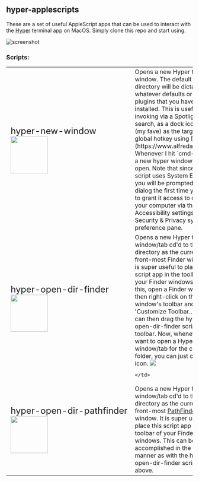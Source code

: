 ## hyper-applescripts

These are a set of useful AppleScript apps that can be used to interact with the [Hyper](https://hyper.is) terminal app on MacOS.  Simply clone this repo and start using.

![screenshot](https://raw.githubusercontent.com/danlynn/hyper-applescripts/master/assets/Screenshot.png)

### Scripts:

<table>
  <tr>
    <td nowrap style="font-size: 1.5em">hyper-new-window<br/><img src="https://raw.githubusercontent.com/danlynn/hyper-applescripts/master/assets/hyper-new-window-icon.png" width="100"></td>
    <td>
Opens a new Hyper terminal window.  The default directory will be dictated by whatever defaults or hyper plugins that you have installed.  This is useful for invoking via a Spotlight search, as a dock icon, or (my fave) as the target of a global hotkey using [Alfred](https://www.alfredapp.com).  Whenever I hit `cmd-opt-t`, a new hyper window pops open.  Note that since this script uses System Events, you will be prompted by a dialog the first time you run it to grant it access to control your computer via the Accessibility settings in the Security & Privacy system preference pane.
    </td>
  </tr>
  <tr>
    <td nowrap style="font-size: 1.5em">hyper-open-dir-finder<br/><img src="https://raw.githubusercontent.com/danlynn/hyper-applescripts/master/assets/hyper-open-dir-icon.png" width="100"></td>
    <td>
Opens a new Hyper terminal window/tab cd'd to the same directory as the currently front-most Finder window.  It is super useful to place this script app in the toolbar of your Finder windows.  To to this, open a Finder window then right-click on the window's toolbar and select 'Customize Toolbar...'.  You can then drag the hyper-open-dir-finder script to the toolbar.  Now, whenever you want to open a Hyper window/tab for the current folder, you can just click that icon.

<img src="https://raw.githubusercontent.com/danlynn/hyper-applescripts/master/assets/CustomizeFinderWindow.png">

    </td>
  </tr>
  <tr>
    <td nowrap style="font-size: 1.5em">hyper-open-dir-pathfinder<br/><img src="https://raw.githubusercontent.com/danlynn/hyper-applescripts/master/assets/hyper-open-dir-icon.png" width="100"></td>
    <td>
Opens a new Hyper terminal window/tab cd'd to the same directory as the currently front-most <a href="https://cocoatech.com/#/">PathFinder</a> window.  It is super useful to place this script app in the toolbar of your Finder windows.  This can be accomplished in the same manner as with the hyper-open-dir-finder script above.
    </td>
  </tr>
</table>
